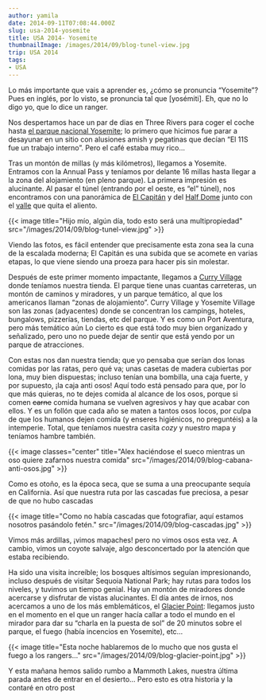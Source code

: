 ```yaml
---
author: yamila
date: 2014-09-11T07:08:44.000Z
slug: usa-2014-yosemite
title: USA 2014- Yosemite
thumbnailImage: /images/2014/09/blog-tunel-view.jpg
trip: USA 2014
tags:
- USA
---
```



Lo más importante que vais a aprender es, ¿cómo se pronuncia “Yosemite”? Pues en inglés, por lo visto, se pronuncia tal que [yosémiti]. Eh, que no lo digo yo, que lo dice un ranger.

Nos despertamos hace un par de dias en Three Rivers para coger el coche hasta [el parque nacional Yosemite](https://www.google.com/search?q=yosemite&es_sm=93&source=lnms&tbm=isch&sa=X&ei=iz8RVPyqGMnmyASn6oHIDQ&ved=0CAgQ_AUoAQ&biw=1024&bih=705); lo primero que hicimos fue parar a desayunar en un sitio con alusiones amish y pegatinas que decían “El 11S fue un trabajo interno”. Pero el café estaba muy rico…

Tras un montón de millas (y más kilómetros), llegamos a Yosemite. Entramos con la Annual Pass y teníamos por delante 16 millas hasta llegar a la zona del alojamiento (en pleno parque). La primera impresión es alucinante. Al pasar el túnel (entrando por el oeste, es “el” túnel), nos encontramos con una panorámica de [El Capitán](https://www.google.com/search?site=&tbm=isch&source=hp&biw=1024&bih=705&q=el+capit%C3%A1n+yosemite&oq=el+capit%C3%A1n+yosemite&gs_l=img.3..0i24.9324.15811.0.15930.35.13.8.14.20.0.160.1373.3j9.12.0....0...1ac.1j4.53.img..12.23.1400.OIW-_FismZs&gws_rd=ssl) y del [Half Dome](https://www.google.com/search?site=&tbm=isch&source=hp&biw=1024&bih=705&q=half+dome&oq=half+dome&gs_l=img.3..0l7j0i24l3.1136.2342.0.2501.9.9.0.0.0.0.166.1020.2j7.9.0....0...1ac.1.53.img..0.9.1020.0Ps0VQ1xIpg&gws_rd=ssl) junto con el [valle](https://www.google.com/search?site=&tbm=isch&source=hp&biw=1024&bih=705&q=tunel+view+yosemite&oq=tunel+view+yosemite&gs_l=img.3...2849.7700.0.7789.21.12.1.8.0.0.216.1321.2j8j1.11.0....0...1ac.1.53.img..10.11.1232.sfRLSgw_ZEE&gws_rd=ssl) que quita el aliento.

{{< image title="Hijo mío, algún día, todo esto será una multipropiedad" src="/images/2014/09/blog-tunel-view.jpg" >}}

Viendo las fotos, es fácil entender que precisamente esta zona sea la cuna de la escalada moderna; El Capitán es una subida que se acomete en varias etapas, lo que viene siendo una proeza para hacer pis sin molestar.

Después de este primer momento impactante, llegamos a [Curry Village](https://www.google.com/search?site=&tbm=isch&source=hp&biw=1024&bih=705&q=Curry+village&oq=Curry+village&gs_l=img.3..0l4j0i24l3.1182.3026.0.3197.13.9.0.4.4.0.113.818.3j5.8.0....0...1ac.1.53.img..1.12.836.q92ZZiARMD4&gws_rd=ssl) donde teníamos nuestra tienda. El parque tiene unas cuantas carreteras, un montón de caminos y miradores, y un parque temático, al que los americanos llaman “zonas de alojamiento”. Curry Village y Yosemite Village son las zonas (adyacentes) donde se concentran los campings, hoteles, bungalows, pizzerías, tiendas, etc del parque. Y es como un Port Aventura, pero más temático aún  Lo cierto es que está todo muy bien organizado y señalizado, pero uno no puede dejar de sentir que está yendo por un parque de atracciones.

Con estas nos dan nuestra tienda; que yo pensaba que serían dos lonas comidas por las ratas, pero qué va; unas casetas de madera cubiertas por lona, muy bien dispuestas; incluso tenían una bombilla, una caja fuerte, y por supuesto, ¡la caja anti osos! Aquí todo está pensado para que, por lo que más quieras, no te dejes comida al alcance de los osos, porque si comen <del>carne</del> comida humana se vuelven agresivos y hay que acabar con ellos. Y es un follón que cada año se maten a tantos osos locos, por culpa de que los humanos dejen comida (y enseres higiénicos, no preguntéis) a la intemperie. Total, que teníamos nuestra casita *cozy* y nuestro mapa y teníamos hambre también.

{{< image classes="center" title="Alex haciéndose el sueco mientras un oso quiere zafarnos nuestra comida" src="/images/2014/09/blog-cabana-anti-osos.jpg" >}}

Como es otoño, es la época seca, que se suma a una preocupante sequía en California. Así que nuestra ruta por las cascadas fue preciosa, a pesar de que no hubo cascadas

{{< image title="Como no había cascadas que fotografiar, aquí estamos nosotros pasándolo fetén." src="/images/2014/09/blog-cascadas.jpg" >}}

Vimos más ardillas, ¡vimos mapaches! pero no vimos osos esta vez. A cambio, vimos un coyote salvaje, algo desconcertado por la atención que estaba recibiendo.

Ha sido una visita increíble; los bosques altísimos seguían impresionando, incluso después de visitar Sequoia National Park; hay rutas para todos los niveles, y tuvimos un tiempo genial. Hay un montón de miradores donde acercarse y disfrutar de vistas alucinantes. El día antes de irnos, nos acercamos a uno de los más emblemáticos, el [Glacier Point](https://www.google.com/search?site=&tbm=isch&source=hp&biw=1024&bih=705&q=glacier+point&oq=glacier+point&gs_l=img.3..0l2j0i24l3.1156.2656.0.2883.13.10.0.3.3.0.164.1197.0j9.9.0....0...1ac.1.53.img..1.12.1203.u2K3qUL8Yq0&gws_rd=ssl): llegamos justo en el momento en el que un ranger hacía callar a todo el mundo en el mirador para dar su “charla en la puesta de sol” de 20 minutos sobre el parque, el fuego (había incencios en Yosemite), etc…

{{< image title="Esta noche hablaremos de lo mucho que nos gusta el fuego a los rangers..." src="/images/2014/09/blog-glacier-point.jpg" >}}

Y esta mañana hemos salido rumbo a Mammoth Lakes, nuestra última parada antes de entrar en el desierto… Pero esto es otra historia y la contaré en otro post
